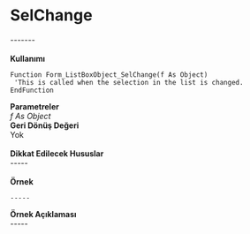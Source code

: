 # SelChange

\-------\
\
**Kullanımı**

```
Function Form_ListBoxObject_SelChange(f As Object)
 'This is called when the selection in the list is changed.
EndFunction
```

**Parametreler**\
_f As Object_\
**Geri Dönüş Değeri**\
Yok\
\
**Dikkat Edilecek Hususlar**\
\-----\
\
**Örnek**

```
-----
```

**Örnek Açıklaması**\
\-----
